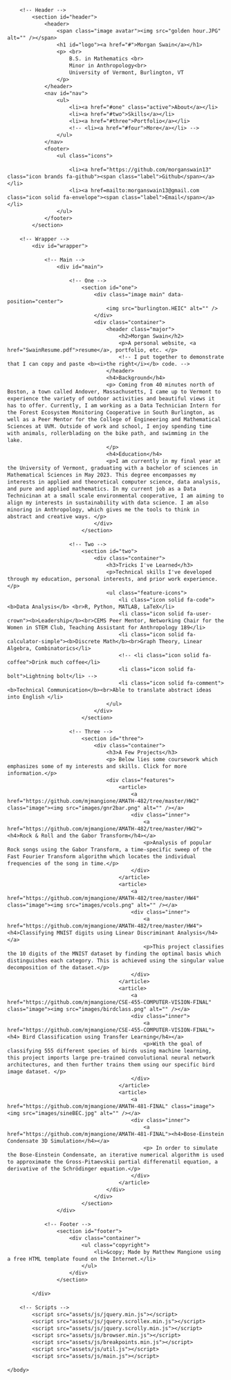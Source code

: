 <!DOCTYPE HTML>
<html>
	<head>
		<title>Morgan Swain</title>
		<meta charset="utf-8" />
		<meta name="viewport" content="width=device-width, initial-scale=1, user-scalable=no" />
		<link rel="stylesheet" href="assets/css/main.css" />
	</head>
	<body class="is-preload">

		<!-- Header -->
			<section id="header">
				<header>
					<span class="image avatar"><img src="golden hour.JPG" alt="" /></span>
					<h1 id="logo"><a href="#">Morgan Swain</a></h1>
					<p> <br>
						B.S. in Mathematics <br>
						Minor in Anthropology<br>
						University of Vermont, Burlington, VT
					</p>
				</header>
				<nav id="nav">
					<ul>
						<li><a href="#one" class="active">About</a></li>
						<li><a href="#two">Skills</a></li>
						<li><a href="#three">Portfolio</a></li>
						<!-- <li><a href="#four">More</a></li> -->
					</ul>
				</nav>
				<footer>
					<ul class="icons">

						<li><a href="https://github.com/morganswain13" class="icon brands fa-github"><span class="label">Github</span></a></li>
						<li><a href=mailto:morganswain13@gmail.com class="icon solid fa-envelope"><span class="label">Email</span></a></li>
					</ul>
				</footer>
			</section>

		<!-- Wrapper -->
			<div id="wrapper">

				<!-- Main -->
					<div id="main">

						<!-- One -->
							<section id="one">
								<div class="image main" data-position="center">
									<img src="burlington.HEIC" alt="" />
								</div>
								<div class="container">
									<header class="major">
										<h2>Morgan Swain</h2>
										<p>A personal website, <a href="SwainResume.pdf">resume</a>, portfolio, etc. </p> 
										<!-- I put together to demonstrate that I can copy and paste <b><i>the right</i></b> code. -->
									</header>
									<h4>Background</h4>
									<p> Coming from 40 minutes north of Boston, a town called Andover, Massachusetts, I came up to Vermont to experience the variety of outdoor activities and beautiful views it has to offer. Currently, I am working as a Data Technician Intern for the Forest Ecosystem Monitoring Cooperative in South Burlington, as well as a Peer Mentor for the College of Engineering and Mathematical Sciences at UVM. Outside of work and school, I enjoy spending time with animals, rollerblading on the bike path, and swimming in the lake.  
									</p>
									<h4>Education</h4>
									<p>I am currently in my final year at the University of Vermont, graduating with a bachelor of sciences in Mathematical Sciences in May 2023. This degree encompasses my interests in applied and theoretical computer science, data analysis, and pure and applied mathematics. In my current job as a Data Technicinan at a small scale environmental cooperative, I am aiming to align my interests in sustainability with data science. I am also minoring in Anthropology, which gives me the tools to think in abstract and creative ways. </p>
								</div>
							</section>

						<!-- Two -->
							<section id="two">
								<div class="container">
									<h3>Tricks I've Learned</h3>
									<p>Technical skills I've developed through my education, personal interests, and prior work experience.</p>
									<ul class="feature-icons">
										<li class="icon solid fa-code"><b>Data Analysis</b> <br>R, Python, MATLAB, LaTeX</li>
										<li class="icon solid fa-user-crown"><b>Leadership</b><br>CEMS Peer Mentor, Networking Chair for the Women in STEM Club, Teaching Assistant for Anthropology 189</li>
										<li class="icon solid fa-calculator-simple"><b>Discrete Math</b><br>Graph Theory, Linear Algebra, Combinatorics</li>
										<!-- <li class="icon solid fa-coffee">Drink much coffee</li>
										<li class="icon solid fa-bolt">Lightning bolt</li> -->
										<li class="icon solid fa-comment"><b>Technical Communication</b><br>Able to translate abstract ideas into English </li>
									</ul>
								</div>
							</section>

						<!-- Three -->
							<section id="three">
								<div class="container">
									<h3>A Few Projects</h3>
									<p> Below lies some coursework which emphasizes some of my interests and skills. Click for more information.</p>
									<div class="features">
										<article>
											<a href="https://github.com/mjmangione/AMATH-482/tree/master/HW2" class="image"><img src="images/gnr2bar.png" alt="" /></a>
											<div class="inner">
												<a href="https://github.com/mjmangione/AMATH-482/tree/master/HW2"><h4>Rock & Roll and the Gabor Transform</h4></a>
												<p>Analysis of popular Rock songs using the Gabor Transform, a time-specific sweep of the Fast Fourier Transform algorithm which locates the individual frequencies of the song in time.</p>
											</div>
										</article>
										<article>
											<a href="https://github.com/mjmangione/AMATH-482/tree/master/HW4" class="image"><img src="images/vcols.png" alt="" /></a>
											<div class="inner">
												<a href="https://github.com/mjmangione/AMATH-482/tree/master/HW4"><h4>Classifying MNIST digits using Linear Discriminant Analysis</h4></a>
												<p>This project classifies the 10 digits of the MNIST dataset by finding the optimal basis which distinguishes each category. This is achieved using the singular value decomposition of the dataset.</p>
											</div>
										</article>
										<article>
											<a href="https://github.com/mjmangione/CSE-455-COMPUTER-VISION-FINAL" class="image"><img src="images/birdclass.png" alt="" /></a>
											<div class="inner">
												<a href="https://github.com/mjmangione/CSE-455-COMPUTER-VISION-FINAL"><h4> Bird Classification using Transfer Learning</h4></a>
												<p>With the goal of classifying 555 different species of birds using machine learning, this project imports large pre-trained convolutional neural network architectures, and then further trains them using our specific bird image dataset. </p>
											</div>
										</article>
										<article>
											<a href="https://github.com/mjmangione/AMATH-481-FINAL" class="image"><img src="images/sineBEC.jpg" alt="" /></a>
											<div class="inner">
												<a href="https://github.com/mjmangione/AMATH-481-FINAL"><h4>Bose-Einstein Condensate 3D Simulation</h4></a>
												<p> In order to simulate the Bose-Einstein Condensate, an iterative numerical algorithm is used to approximate the Gross-Pitaevskii partial differenatil equation, a derivative of the Schrödinger equation.</p>
											</div>
										</article>
									</div>
								</div>
							</section>
					</div>

				<!-- Footer -->
					<section id="footer">
						<div class="container">
							<ul class="copyright">
								<li>&copy; Made by Matthew Mangione using a free HTML template found on the Internet.</li>
							</ul>
						</div>
					</section>

			</div>

		<!-- Scripts -->
			<script src="assets/js/jquery.min.js"></script>
			<script src="assets/js/jquery.scrollex.min.js"></script>
			<script src="assets/js/jquery.scrolly.min.js"></script>
			<script src="assets/js/browser.min.js"></script>
			<script src="assets/js/breakpoints.min.js"></script>
			<script src="assets/js/util.js"></script>
			<script src="assets/js/main.js"></script>

	</body>
</html>

